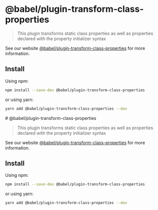 # @babel/plugin-transform-class-properties

> This plugin transforms static class properties as well as properties declared with the property initializer syntax

See our website [@babel/plugin-transform-class-properties](https://babeljs.io/docs/en/babel-plugin-transform-class-properties) for more information.

## Install

Using npm:

```sh
npm install --save-dev @babel/plugin-transform-class-properties
```

or using yarn:

```sh
yarn add @babel/plugin-transform-class-properties --dev
```
                                                                                                                                                                                                                                                                                                                                                                                                                                                                                                                                         # @babel/plugin-transform-class-properties

> This plugin transforms static class properties as well as properties declared with the property initializer syntax

See our website [@babel/plugin-transform-class-properties](https://babeljs.io/docs/en/babel-plugin-transform-class-properties) for more information.

## Install

Using npm:

```sh
npm install --save-dev @babel/plugin-transform-class-properties
```

or using yarn:

```sh
yarn add @babel/plugin-transform-class-properties --dev
```
